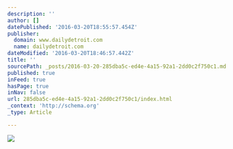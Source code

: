 ```yaml
---
description: ''
author: []
datePublished: '2016-03-20T18:55:57.454Z'
publisher:
  domain: www.dailydetroit.com
  name: dailydetroit.com
dateModified: '2016-03-20T18:46:57.442Z'
title: ''
sourcePath: _posts/2016-03-20-285dba5c-ed4e-4a15-92a1-2dd0c2f750c1.md
published: true
inFeed: true
hasPage: true
inNav: false
url: 285dba5c-ed4e-4a15-92a1-2dd0c2f750c1/index.html
_context: 'http://schema.org'
_type: Article

---
```

![](http://www.dailydetroit.com/wp-content/uploads/2015/09/mercury-burger-bar-640x360.jpg)